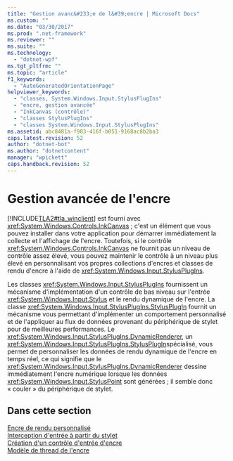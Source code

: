 ```yaml
---
title: "Gestion avanc&#233;e de l&#39;encre | Microsoft Docs"
ms.custom: ""
ms.date: "03/30/2017"
ms.prod: ".net-framework"
ms.reviewer: ""
ms.suite: ""
ms.technology: 
  - "dotnet-wpf"
ms.tgt_pltfrm: ""
ms.topic: "article"
f1_keywords: 
  - "AutoGeneratedOrientationPage"
helpviewer_keywords: 
  - "classes, System.Windows.Input.StylusPlugIns"
  - "encre, gestion avancée"
  - "InkCanvas (contrôle)"
  - "classes StylusPlugIns"
  - "classes System.Windows.Input.StylusPlugIns"
ms.assetid: abc8481a-f983-416f-b051-9168ac8b2ba3
caps.latest.revision: 52
author: "dotnet-bot"
ms.author: "dotnetcontent"
manager: "wpickett"
caps.handback.revision: 52
---
```

# Gestion avanc&#233;e de l&#39;encre
[!INCLUDE[TLA2#tla_winclient](../../../../includes/tla2sharptla-winclient-md.md)] est fourni avec <xref:System.Windows.Controls.InkCanvas> ; c'est un élément que vous pouvez installer dans votre application pour démarrer immédiatement la collecte et l'affichage de l'encre.  Toutefois, si le contrôle <xref:System.Windows.Controls.InkCanvas> ne fournit pas un niveau de contrôle assez élevé, vous pouvez maintenir le contrôle à un niveau plus élevé en personnalisant vos propres collections d'encres et classes de rendu d'encre à l'aide de <xref:System.Windows.Input.StylusPlugIns>.  
  
 Les classes <xref:System.Windows.Input.StylusPlugIns> fournissent un mécanisme d'implémentation d'un contrôle de bas niveau sur l'entrée <xref:System.Windows.Input.Stylus> et le rendu dynamique de l'encre.  La classe <xref:System.Windows.Input.StylusPlugIns.StylusPlugIn> fournit un mécanisme vous permettant d'implémenter un comportement personnalisé et de l'appliquer au flux de données provenant du périphérique de stylet pour de meilleures performances.  Le <xref:System.Windows.Input.StylusPlugIns.DynamicRenderer>, un <xref:System.Windows.Input.StylusPlugIns.StylusPlugIn>spécialisé, vous permet de personnaliser les données de rendu dynamique de l'encre en temps réel, ce qui signifie que le <xref:System.Windows.Input.StylusPlugIns.DynamicRenderer> dessine immédiatement l'encre numérique lorsque les données <xref:System.Windows.Input.StylusPoint> sont générées ; il semble donc « couler » du périphérique de stylet.  
  
## Dans cette section  
 [Encre de rendu personnalisé](../../../../docs/framework/wpf/advanced/custom-rendering-ink.md)  
 [Interception d'entrée à partir du stylet](../../../../docs/framework/wpf/advanced/intercepting-input-from-the-stylus.md)  
 [Création d'un contrôle d'entrée d'encre](../../../../docs/framework/wpf/advanced/creating-an-ink-input-control.md)  
 [Modèle de thread de l'encre](../../../../docs/framework/wpf/advanced/the-ink-threading-model.md)